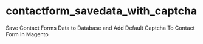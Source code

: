 # contactform_savedata_with_captcha
Save Contact Forms Data to Database and Add Default Captcha To Contact Form In Magento
